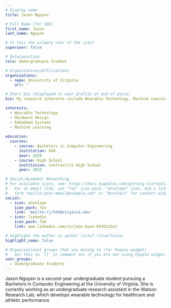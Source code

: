 ```yaml
---
# Display name
title: Jason Nguyen

# Full Name (for SEO)
first_name: Jason
last_name: Nguyen

# Is this the primary user of the site?
superuser: false

# Role/position
role: Undergraduate Student

# Organizations/Affiliations
organizations:
  - name: University of Virginia
    url: ''

# Short bio (displayed in user profile at end of posts)
bio: My research interests include Wearable Technology, Machine Learning, and hardware design.

interests:
  - Wearable Technology
  - Hardware design
  - Embedded Systems
  - Machine Learning
  
education:
  courses:
    - course: Bachelors in Computer Engineering
      institution: UVA
      year: 2026
    - course: High School 
      institution: Centreville High School
      year: 2022

# Social/Academic Networking
# For available icons, see: https://docs.hugoblox.com/getting-started/page-builder/#icons
#   For an email link, use "fas" icon pack, "envelope" icon, and a link in the
#   form "mailto:your-email@example.com" or "#contact" for contact widget.
social:
  - icon: envelope
    icon_pack: fas
    link: 'mailto:rjr5dn@virginia.edu'
  - icon: linkedin
    icon_pack: fab
    link: www.linkedin.com/in/jane-byun-9439222a3

# Highlight the author in author lists? (true/false)
highlight_name: false

# Organizational groups that you belong to (for People widget)
#   Set this to `[]` or comment out if you are not using People widget.
user_groups:
  - Undergraduate Students
---
```

Jason Nguyen is a second-year undergraduate student pursuing a Bachelors in Computer Engineering at the University of Virginia. She is currently working as an undergraduate research assistant in the Watson Research Lab, which develops wearable technology for healthcare and athletic performance.

